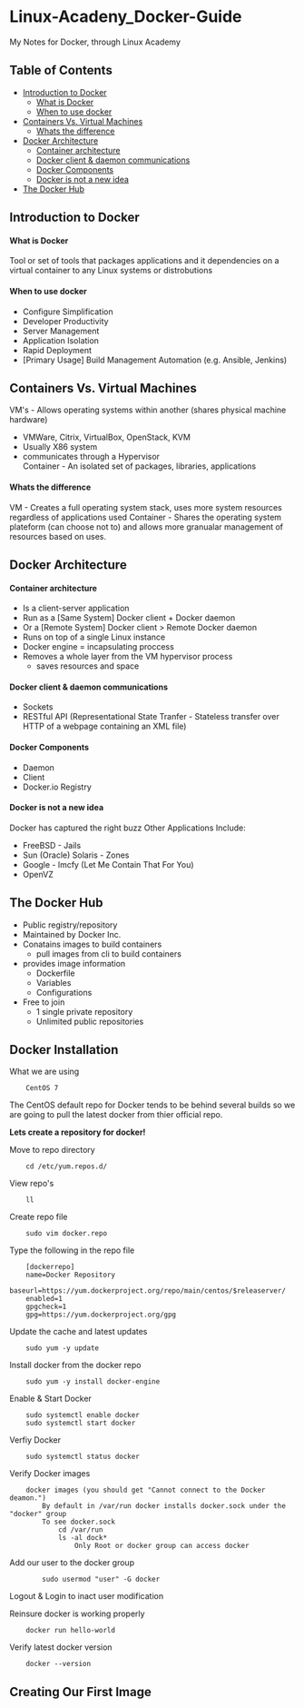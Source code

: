 # Linux-Acadeny_Docker-Guide
My Notes for Docker, through Linux Academy

## Table of Contents
- [Introduction to Docker](#introduction-to-docker)
    + [What is Docker](#what-is-docker)
    + [When to use docker](#when-to-use-docker)
- [Containers Vs. Virtual Machines](#containers-vs-virtual-machines)
    + [Whats the difference](#whats-the-difference)
- [Docker Architecture](#docker-architecture)
    + [Container architecture](#container-architecture)
    + [Docker client & daemon communications](#docker-client---daemon-communications)
    + [Docker Components](#docker-components)
    + [Docker is not a new idea](#docker-is-not-a-new-idea)
- [The Docker Hub](#the-docker-hub)

## Introduction to Docker

#### What is Docker
Tool or set of tools that packages applications and it dependencies on a virtual container to any Linux systems or distrobutions

#### When to use docker
 - Configure Simplification
 - Developer Productivity
 - Server Management 
 - Application Isolation
 - Rapid Deployment
 - [Primary Usage] Build Management Automation (e.g. Ansible, Jenkins)

## Containers Vs. Virtual Machines
VM's - Allows operating systems within another (shares physical machine hardware)
 - VMWare, Citrix, VirtualBox, OpenStack, KVM
 - Usually X86 system 
 - communicates through a Hypervisor  
Container - An isolated set of packages, libraries, applications

#### Whats the difference
VM - Creates a full operating system stack, uses more system resources regardless of applications used
Container - Shares the operating system plateform (can choose not to) and allows more granualar management of resources based on uses.

## Docker Architecture

#### Container architecture
   - Is a client-server application
   - Run as a [Same System] Docker client + Docker daemon
   - Or a [Remote System] Docker client > Remote Docker daemon
   - Runs on top of a single Linux instance
   - Docker engine = incapsulating proccess
   - Removes a whole layer from the VM hypervisor process
      + saves resources and space
    
#### Docker client & daemon communications
   - Sockets
   - RESTful API (Representational State Tranfer - Stateless transfer over HTTP of a webpage containing an XML file)
    
#### Docker Components
   - Daemon
   - Client
   - Docker.io Registry
    
#### Docker is not a new idea
Docker has captured the right buzz
Other Applications Include:
   - FreeBSD - Jails
   - Sun (Oracle) Solaris - Zones
   - Google - lmcfy (Let Me Contain That For You)
   - OpenVZ
     
## The Docker Hub
   - Public registry/repository
   - Maintained by Docker Inc.
   - Conatains images to build containers
       + pull images from cli to build containers
   - provides image information
       + Dockerfile
       + Variables
       + Configurations
   - Free to join
       + 1 single private repository
       + Unlimited public repositories
    
## Docker Installation
What we are using

        CentOS 7    
The CentOS default repo for Docker tends to be behind several builds so we are going to pull the latest docker from thier official repo.

**Lets create a repository for docker!**

Move to repo directory

        cd /etc/yum.repos.d/
View repo's

        ll
Create repo file

        sudo vim docker.repo
Type the following in the repo file
     
     
        [dockerrepo]
        name=Docker Repository
        baseurl=https://yum.dockerproject.org/repo/main/centos/$releaserver/
        enabled=1
        gpgcheck=1
        gpg=https://yum.dockerproject.org/gpg
        
Update the cache and latest updates

        sudo yum -y update
Install docker from the docker repo

        sudo yum -y install docker-engine
Enable & Start Docker

        sudo systemctl enable docker
        sudo systemctl start docker
Verfiy Docker

        sudo systemctl status docker
Verify Docker images

        docker images (you should get "Cannot connect to the Docker deamon.")
            By default in /var/run docker installs docker.sock under the "docker" group
            To see docker.sock
                cd /var/run
                ls -al dock*
                    Only Root or docker group can access docker
Add our user to the docker group

            sudo usermod "user" -G docker
Logout & Login to inact user modification

Reinsure docker is working properly

        docker run hello-world
Verify latest docker version

        docker --version
        
## Creating Our First Image
